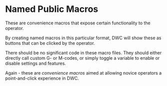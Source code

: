 # Named Public Macros
These are convenience macros that expose certain functionality to the operator.

By creating named macros in this particular format, DWC will show these as buttons that can be clicked by the operator.

There should be no significant code in these macro files. They should either directly call custom G- or M-codes, or simply toggle a variable to enable or disable settings and features.

Again - these are _convenience macros_ aimed at allowing novice operators a point-and-click experience in DWC.